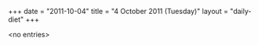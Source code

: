 +++
date = "2011-10-04"
title = "4 October 2011 (Tuesday)"
layout = "daily-diet"
+++

<p>&lt;no entries&gt;</p>